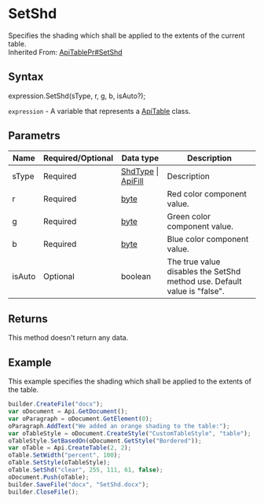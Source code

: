 # SetShd

Specifies the shading which shall be applied to the extents of the current table.<br>Inherited From: [ApiTablePr#SetShd](../../ApiTablePr/Methods/SetShd.md)

## Syntax

expression.SetShd(sType, r, g, b, isAuto?);

`expression` - A variable that represents a [ApiTable](../ApiTable.md) class.

## Parametrs

| **Name** | **Required/Optional** | **Data type** | **Description** |
| ------------- | ------------- | ------------- | ------------- |
| sType | Required | [ShdType](../../../Enumerations/ShdType.md) &#124; [ApiFill](../../ApiFill/ApiFill.md) | Description |
| r | Required | [byte](../../../Enumerations/byte.md) | Red color component value. |
| g | Required | [byte](../../../Enumerations/byte.md) | Green color component value. |
| b | Required | [byte](../../../Enumerations/byte.md) | Blue color component value. |
| isAuto | Optional | boolean | The true value disables the SetShd method use. Default value is "false". |


## Returns

This method doesn't return any data.

## Example

This example specifies the shading which shall be applied to the extents of the table.

```javascript
builder.CreateFile("docx");
var oDocument = Api.GetDocument();
var oParagraph = oDocument.GetElement(0);
oParagraph.AddText("We added an orange shading to the table:");
var oTableStyle = oDocument.CreateStyle("CustomTableStyle", "table");
oTableStyle.SetBasedOn(oDocument.GetStyle("Bordered"));
var oTable = Api.CreateTable(2, 2);
oTable.SetWidth("percent", 100);
oTable.SetStyle(oTableStyle);
oTable.SetShd("clear", 255, 111, 61, false);
oDocument.Push(oTable);
builder.SaveFile("docx", "SetShd.docx");
builder.CloseFile();
```